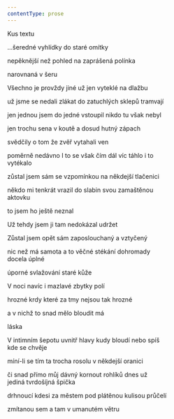 ```yaml
---
contentType: prose
---
```


Kus textu

…šeredné vyhlídky do staré omítky

nepěknější než pohled na zaprášená polínka

narovnaná v šeru

Všechno je provždy jiné už jen vyteklé na dlažbu

už jsme se nedali zlákat do zatuchlých sklepů tramvají

jen jednou jsem do jedné vstoupil nikdo tu však nebyl

jen trochu sena v koutě a dosud hutný zápach

svědčily o tom že zvěř vytahali ven

poměrně nedávno I to se však čím dál víc táhlo i to  
vytékalo

zůstal jsem sám se vzpomínkou na někdejší tlačenici

někdo mi tenkrát vrazil do slabin svou zamaštěnou  
aktovku

to jsem ho ještě neznal

Už tehdy jsem ji tam nedokázal udržet

Zůstal jsem opět sám zaposlouchaný a vztyčený

nic než má samota a to věčné stékání dohromady  
docela úplné

úporné svlažování staré kůže

V noci navíc i mazlavé zbytky polí

hrozné krdy které za tmy nejsou tak hrozné

a v nichž to snad mělo bloudit má

láska

V intimním šepotu uvnitř hlavy kudy bloudí nebo spíš  
kde se chvěje

míní-li se tím ta trocha rosolu v někdejší oranici

či snad přímo můj dávný kornout rohlíků dnes už  
jediná tvrdošíjná špička

drhnoucí kdesi za městem pod plátěnou kulisou průčelí

zmítanou sem a tam v umanutém větru
